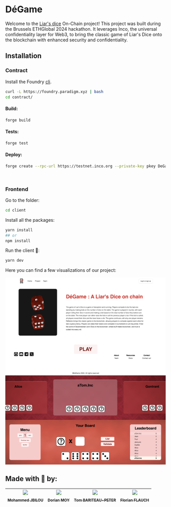 # DéGame

Welcome to the [Liar's dice](https://www.wikihow.com/Play-Liar%27s-Dice) On-Chain project! This project was built during the Brussels ETHGlobal 2024 hackathon. It leverages Inco, the universal confidentiality layer for Web3, to bring the classic game of Liar's Dice onto the blockchain with enhanced security and confidentiality.

## Installation

### Contract

Install the Foundry [cli](https://book.getfoundry.sh/getting-started/installation).

```sh
curl -L https://foundry.paradigm.xyz | bash
cd contract/
```

#### Build:
```sh
forge build
```

#### Tests:
```sh
forge test
```

#### Deploy:
```sh
forge create --rpc-url https://testnet.inco.org --private-key pkey DeGame
```

<br/>

### Frontend

Go to the folder:
```sh
cd client
```
 
Install all the packages:
```sh
yarn install
## or
npm install
```

Run the client 🚀:
```sh
yarn dev
```

Here you can find a few visualizations of our project:

![](./.github/assets/Capture-2024-07-14-083355.png)
![](./.github/assets/Capture-2024-07-14-083529.png)



## Made with :white_heart: by:

| [<img src="https://github.com/Molaryy.png?size=85" width=85><br><sub>Mohammed JBILOU</sub>](https://github.com/Molaryy) | [<img src="https://github.com/Croos3r.png?size=85" width=85><br><sub>Dorian MOY</sub>](https://github.com/Croos3r) | [<img src="https://github.com/Tomi-Tom.png?size=85" width=85><br><sub>Tom BARITEAU-PETER</sub>](https://github.com/Tomi-Tom) | [<img src="https://github.com/EdenComp.png?size=85" width=85><br><sub>Florian FLAUCH</sub>](https://github.com/EdenComp)
|:---:|:---:|:---:|:---:|
